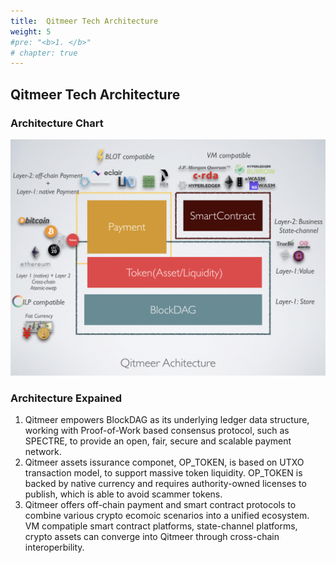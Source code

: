 ```yaml
---
title:  Qitmeer Tech Architecture
weight: 5
#pre: "<b>1. </b>"
# chapter: true
---
```


## Qitmeer Tech Architecture

### Architecture Chart
![test](./images/Achitecture.jpeg)

### Architecture Expained
1. Qitmeer empowers BlockDAG as its underlying ledger data structure, working with Proof-of-Work based consensus protocol, such as SPECTRE, to provide an open, fair, secure and scalable payment network.
2. Qitmeer assets issurance componet, OP_TOKEN, is based on UTXO transaction model, to support massive token liquidity. OP_TOKEN is backed by native currency and requires authority-owned licenses to publish, which is able to avoid scammer tokens.
3. Qitmeer offers off-chain payment and smart contract protocols to combine various crypto ecomoic scenarios into a unified ecosystem. VM compatiple smart contract platforms, state-channel platforms, crypto assets can converge into Qitmeer through cross-chain interoperbility.

